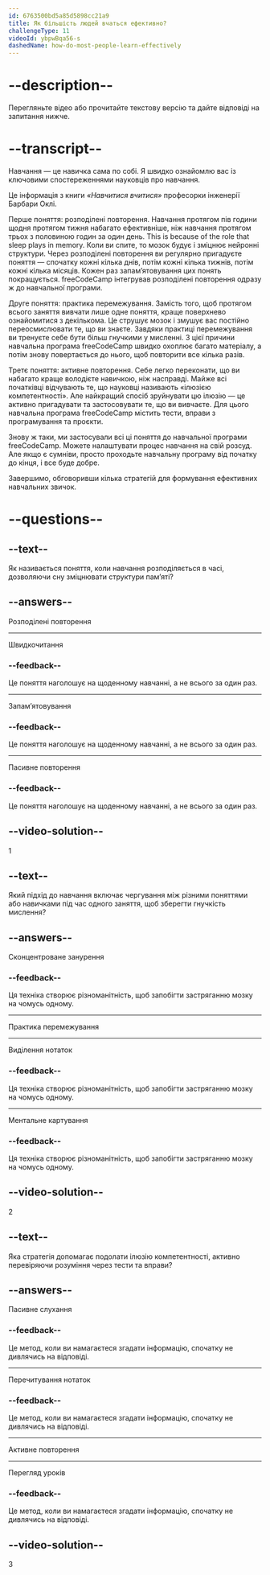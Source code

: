 ```yaml
---
id: 6763500bd5a85d5898cc21a9
title: Як більшість людей вчаться ефективно?
challengeType: 11
videoId: ybpwBqa56-s
dashedName: how-do-most-people-learn-effectively
---
```


# --description--

Перегляньте відео або прочитайте текстову версію та дайте відповіді на запитання нижче.

# --transcript--

Навчання — це навичка сама по собі. Я швидко ознайомлю вас із ключовими спостереженнями науковців про навчання.

Це інформація з книги *«Навчитися вчитися»* професорки інженерії Барбари Оклі.

Перше поняття: розподілені повторення. Навчання протягом пів години щодня протягом тижня набагато ефективніше, ніж навчання протягом трьох з половиною годин за один день. This is because of the role that sleep plays in memory. Коли ви спите, то мозок будує і зміцнює нейронні структури. Через розподілені повторення ви регулярно пригадуєте поняття — спочатку кожні кілька днів, потім кожні кілька тижнів, потім кожні кілька місяців. Кожен раз запам’ятовування цих понять покращується. freeCodeCamp інтегрував розподілені повторення одразу ж до навчальної програми.

Друге поняття: практика перемежування. Замість того, щоб протягом всього заняття вивчати лише одне поняття, краще поверхнево ознайомитися з декількома. Це струшує мозок і змушує вас постійно переосмислювати те, що ви знаєте. Завдяки практиці перемежування ви тренуєте себе бути більш гнучкими у мисленні. З цієї причини навчальна програма freeCodeCamp швидко охоплює багато матеріалу, а потім знову повертається до нього, щоб повторити все кілька разів.

Третє поняття: активне повторення. Себе легко переконати, що ви набагато краще володієте навичкою, ніж насправді. Майже всі початківці відчувають те, що науковці називають «ілюзією компетентності». Але найкращий спосіб зруйнувати цю ілюзію — це активно пригадувати та застосовувати те, що ви вивчаєте. Для цього навчальна програма freeCodeCamp містить тести, вправи з програмування та проєкти.

Знову ж таки, ми застосували всі ці поняття до навчальної програми freeCodeCamp. Можете налаштувати процес навчання на свій розсуд. Але якщо є сумніви, просто проходьте навчальну програму від початку до кінця, і все буде добре.

Завершимо, обговоривши кілька стратегій для формування ефективних навчальних звичок.

# --questions--

## --text--

Як називається поняття, коли навчання розподіляється в часі, дозволяючи сну зміцнювати структури пам’яті?

## --answers--

Розподілені повторення

---

Швидкочитання

### --feedback--

Це поняття наголошує на щоденному навчанні, а не всього за один раз.

---

Запам’ятовування

### --feedback--

Це поняття наголошує на щоденному навчанні, а не всього за один раз.

---

Пасивне повторення

### --feedback--

Це поняття наголошує на щоденному навчанні, а не всього за один раз.

## --video-solution--

1

## --text--

Який підхід до навчання включає чергування між різними поняттями або навичками під час одного заняття, щоб зберегти гнучкість мислення?

## --answers--

Сконцентроване занурення

### --feedback--

Ця техніка створює різноманітність, щоб запобігти застряганню мозку на чомусь одному.

---

Практика перемежування

---

Виділення нотаток

### --feedback--

Ця техніка створює різноманітність, щоб запобігти застряганню мозку на чомусь одному.

---

Ментальне картування

### --feedback--

Ця техніка створює різноманітність, щоб запобігти застряганню мозку на чомусь одному.

## --video-solution--

2

## --text--

Яка стратегія допомагає подолати ілюзію компетентності, активно перевіряючи розуміння через тести та вправи?

## --answers--

Пасивне слухання

### --feedback--

Це метод, коли ви намагаєтеся згадати інформацію, спочатку не дивлячись на відповіді.

---

Перечитування нотаток

### --feedback--

Це метод, коли ви намагаєтеся згадати інформацію, спочатку не дивлячись на відповіді.

---

Активне повторення

---

Перегляд уроків

### --feedback--

Це метод, коли ви намагаєтеся згадати інформацію, спочатку не дивлячись на відповіді.

## --video-solution--

3

